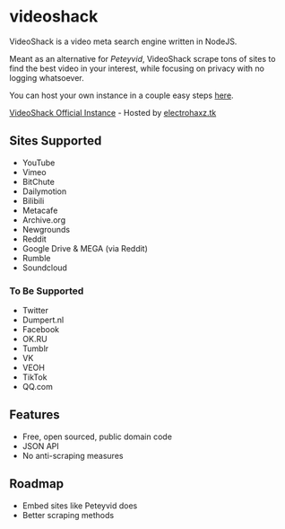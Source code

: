 # videoshack
VideoShack is a video meta search engine written in NodeJS.

Meant as an alternative for *Peteyvid*, VideoShack scrape tons of sites to find the best video in your interest, while focusing on privacy with no logging whatsoever.

You can host your own instance in a couple easy steps [here](./documentation/installation/README.md).

[VideoShack Official Instance](https://videoshack.org) - Hosted by [electrohaxz.tk](http://electrohaxz.tk)

## Sites Supported
- YouTube
- Vimeo
- BitChute
- Dailymotion
- Bilibili
- Metacafe
- Archive.org
- Newgrounds
- Reddit
- Google Drive & MEGA (via Reddit)
- Rumble
- Soundcloud

### To Be Supported
- Twitter
- Dumpert.nl
- Facebook
- OK.RU
- Tumblr
- VK
- VEOH
- TikTok
- QQ.com

## Features
- Free, open sourced, public domain code
- JSON API
- No anti-scraping measures

## Roadmap
- Embed sites like Peteyvid does
- Better scraping methods